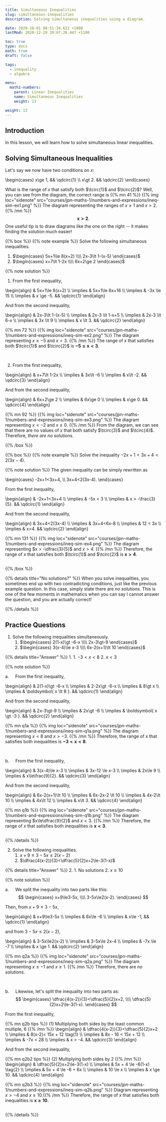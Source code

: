```yaml
---
title: Simultaneous Inequalities
slug: simultaneous-inequalities
description: Solving simultaneous inequalities using a diagram.

date: 2020-10-01 08:51:34.622 +1000
lastMod: 2020-12-20 20:07:28.447 +1100

toc: true
type: docs
math: true
draft: false

tags:
  - inequality
  - algebra

menu:
  math1-numbers:
    parent: Linear Inequalities
    name: Simultaneous Inequalities
    weight: 13

weight: 13
---
```


## Introduction

In this lesson, we will learn how to solve simultaneous linear inequalities.


## Solving Simultaneous Inequalities

Let's say we now have two conditions on $x$:

\begin{cases}
  x\ge 1, && \qdcirc{1} \\\\
  x\gt 2. && \qdcirc{2}
\end{cases}

What is the range of $x$ that satisfy both $\tcirc{1}$ and $\tcirc{2}$? Well, you can see from the diagram, the correct range is {{% mn 41 %}}
{{% img loc="sidenote" src="courses/jpn-maths-1/numbers-and-expressions/ineq-sim-ex1.png" %}} The diagram representing the ranges of $x\ge 1$ and $x\gt 2$.
{{% /mn %}} $$ \boldsymbol{ x \gt 2 }. $$ One useful tip is to draw diagrams like the one on the right -- it makes finding the solution much easier!

{{% box %}}
{{% note example %}}
Solve the following simultaneous inequalities.
1. $\begin{cases} 5x+1\le 8(x+2) \\\\ 2x-3\lt 1-(x-5) \end{cases}$
2. $\begin{cases} x+7\lt 1-2x \\\\ 6x+2\ge 2 \end{cases}$

{{% note solution %}}

1. From the first inequality,

\begin{align}
  & 5x+1\le 8(x+2) \\\\
  \implies & 5x+1\le 8x+16 \\\\
  \implies & -3x \le 15 \\\\
  \implies & x \ge -5. && \qdcirc{1}
\end{align}

And from the second inequality,

\begin{align}
  & 2x-3\lt 1-(x-5) \\\\
  \implies & 2x-3 \lt 1-x+5 \\\\
  \implies & 2x-3 \lt 6-x \\\\
  \implies & 3x \lt 9 \\\\
  \implies & x \lt 3. && \qdcirc{2}
\end{align}

{{% mn 72 %}}
{{% img loc="sidenote" src="courses/jpn-maths-1/numbers-and-expressions/ineq-sim-ex2.png" %}} The diagram representing $x\ge -5$ and $x<3$.
{{% /mn %}} The range of $x$ that satisfies both $\tcirc{1}$ and $\tcirc{2}$ is $\boldsymbol{ -5\le x \lt 3 }$.

<br>

2. From the first inequality,

\begin{align}
  & x+7\lt 1-2x \\\\
  \implies & 3x\lt -6 \\\\
  \implies & x\lt -2. && \qdcirc{3}
\end{align}

And from the second inequality,

\begin{align}
  & 6x+2\ge 2 \\\\
  \implies & 6x\ge 0 \\\\
  \implies & x\ge 0. && \qdcirc{4}
\end{align}

{{% mn 92 %}}
{{% img loc="sidenote" src="courses/jpn-maths-1/numbers-and-expressions/ineq-sim-ex3.png" %}} The diagram representing $x \lt -2$ and $x\ge 0$.
{{% /mn %}} From the diagram, we can see that there are no values of $x$ that both satisfy $\tcirc{3}$ and $\tcirc{4}$. Therefore, *there are no solutions*.

{{% /box %}}

<p></p>

{{% box %}}
{{% note example %}}
Solve the inequality $-2x+1<3x+4<2(3x-4)$.

{{% note solution %}}
The given inequality can be simply rewritten as

\begin{cases}
  -2x+1<3x+4, \\\\
  3x+4<2(3x-4).
\end{cases}

From the first inequality,

\begin{align}
  & -2x+1<3x+4 \\\\
  \implies & -5x < 3 \\\\
  \implies & x > -\frac{3}{5}. && \qdcirc{1}
\end{align}

And from the second inequality,

\begin{align}
  & 3x+4<2(3x-4) \\\\
  \implies & 3x+4<6x-8 \\\\
  \implies & 12 < 3x \\\\
  \implies & x>4. && \qdcirc{2}
\end{align}

{{% mn 131 %}}
{{% img loc="sidenote" src="courses/jpn-maths-1/numbers-and-expressions/ineq-sim-ex4.png" %}} The diagram representing $x > -\dfrac{3}{5}$ and $x>4$.
{{% /mn %}} Therefore, the range of $x$ that satisfies both $\tcirc{1}$ and $\tcirc{2}$ is $\boldsymbol{ x \gt 4 }$.

<hr style="visibility: hidden" />

{{% /box %}}

{{% details title="No solutions?" %}}
When you solve inequalities, you sometimes end up with two contradicting conditions, just like the previous example question. In this case, simply state there are *no solutions*. This is one of the few moments in mathematics when you can say I cannot answer the question, and you are actually correct!

<p></p>

{{% /details %}}


## Practice Questions

1. Solve the following inequalities simultaneously.
    1. $\begin{cases} 2(1-x)\gt -6-x \\\\ 2x-3\gt-9 \end{cases}$
    2. $\begin{cases} 3(x-4)\le x-3 \\\\ 6x-2(x+1)\lt 10 \end{cases}$

{{% details title="Answer" %}}
1. 
    1. $-3 \lt x \lt 8$
    2. $x\lt 3$

{{% note solution %}}

$\text{a.} \quad$ From the first inequality,

\begin{align}
  & 2(1-x)\gt -6-x \\\\
  \implies & 2-2x\gt -6-x \\\\
  \implies & 8\gt x \\\\
  \implies & \boldsymbol{ x \lt 8 }. && \qdcirc{1}
\end{align}

And from the second inequality,

\begin{align}
  & 2x-3\gt-9 \\\\
  \implies & 2x\gt -6 \\\\
  \implies & \boldsymbol{ x \gt -3 }. && \qdcirc{2}
\end{align}

{{% mn q1a %}}
{{% img loc="sidenote" src="courses/jpn-maths-1/numbers-and-expressions/ineq-sim-q1a.png" %}} The diagram representing $x \lt 8$ and $x \gt -3$.
{{% /mn %}} Therefore, the range of $x$ that satisfies both inequalities is $\boldsymbol{ -3 \lt x \lt 8 }$.

<br>

$\text{b.} \quad$ From the first inequality,

\begin{align}
  & 3(x-4)\le x-3 \\\\
  \implies & 3x-12 \le x-3 \\\\
  \implies & 2x\le 9 \\\\
  \implies & x\le\frac{9}{2}. && \qdcirc{3}
\end{align}

And from the second inequality,

\begin{align}
  & 6x-2(x+1)\lt 10 \\\\
  \implies & 6x-2x-2 \lt 10 \\\\
  \implies & 4x-2\lt 10 \\\\
  \implies & 4x\lt 12 \\\\
  \implies & x\lt 3. && \qdcirc{4}
\end{align}

{{% mn q1b %}}
{{% img loc="sidenote" src="courses/jpn-maths-1/numbers-and-expressions/ineq-sim-q1b.png" %}} The diagram representing $x\le\dfrac{9}{2}$ and $x\lt 3$.
{{% /mn %}} Therefore, the range of $x$ that satisfies both inequalities is $\boldsymbol{ x\lt 3 }$.

<hr style="visibility: hidden" />

{{% /details %}}


2. Solve the following inequalities.
    1. $x+9\le3-5x\le2(x-2)$
    2. $\dfrac{4(x-2)}{3}<\dfrac{5}{2}x+2\le-3(1-x)$

{{% details title="Answer" %}}
2. 
    1. No solutions
    2. $x\ge 10$

{{% note solution %}}

$\text{a.} \quad$ We split the inequality into two parts like this: $$ \begin{cases} x+9\le3-5x, \\\\ 3-5x\le2(x-2). \end{cases} $$

Then, from $x+9\le3-5x$,

\begin{align}
  & x+9\le3-5x \\\\
  \implies & 6x\le -6 \\\\
  \implies & x\le -1, && \qdcirc{1}
\end{align}

and from $3-5x\le2(x-2)$,

\begin{align}
  & 3-5x\le2(x-2) \\\\
  \implies & 3-5x\le 2x-4 \\\\
  \implies & -7x \le -7 \\\\
  \implies & x \ge 1. && \qdcirc{2}
\end{align}

{{% mn q2a %}}
{{% img loc="sidenote" src="courses/jpn-maths-1/numbers-and-expressions/ineq-sim-q2a.png" %}} The diagram representing $x\le -1$ and $x\ge 1$.
{{% /mn %}} Therefore, there are *no solutions*.

<br>

$\text{b.} \quad$ Likewise, let's split the inequality into two parts as: $$ \begin{cases} \dfrac{4(x-2)}{3}<\dfrac{5}{2}x+2, \\\\ \dfrac{5}{2}x+2\le-3(1-x). \end{cases} $$

From the first inequality,

{{% mn q2b tips %}}
$(1)$ Multiplying both sides by the least common multiple, $6$
{{% /mn %}}
\begin{align}
  & \dfrac{4(x-2)}{3}<\dfrac{5}{2}x+2 \\\\
  \implies & 8(x-2)< 15x + 12 \tag{1} \\\\
  \implies & 8x - 16 < 15x + 12 \\\\
  \implies & -7x < 28 \\\\
  \implies & x > -4. && \qdcirc{3}
\end{align}

And from the second inequality,

{{% mn q2b2 tips %}}
$(2)$ Multiplying both sides by $2$
{{% /mn %}}
\begin{align}
  & \dfrac{5}{2}x+2\le-3(1-x) \\\\
  \implies & 5x + 4 \le -6(1-x) \tag{2} \\\\
  \implies & 5x + 4 \le -6 + 6x \\\\
  \implies & 10 \le x \\\\
  \implies & x \ge 10. && \qdcirc{4}
\end{align}

{{% mn q2b3 %}}
{{% img loc="sidenote" src="courses/jpn-maths-1/numbers-and-expressions/ineq-sim-q2b.png" %}} Diagram representing $x>-4$ and $x\ge 10$.{{% /mn %}} Therefore, the range of $x$ that satisfies both inequalities is $\boldsymbol{ x\ge 10 }$.

<hr style="visibility: hidden" />

{{% /details %}}

